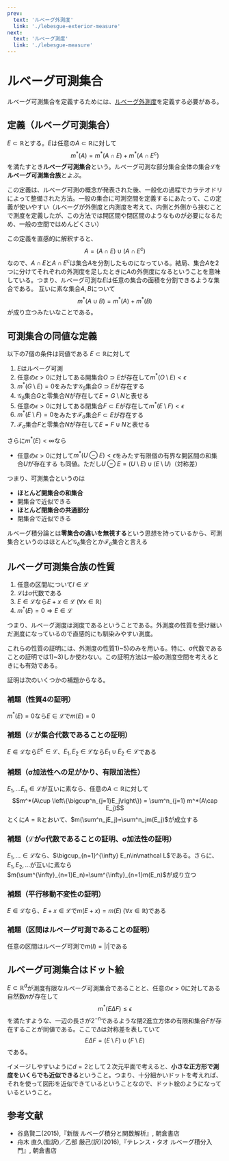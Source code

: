 ```yaml
---
prev:
  text: 'ルベーグ外測度'
  link: './lebesgue-exterior-measure'
next:
  text: 'ルベーグ測度'
  link: './lebesgue-measure'
---
```


# ルベーグ可測集合

ルベーグ可測集合を定義するためには、[ルベーグ外測度](./lebesgue-exterior-measure)を定義する必要がある。

## 定義（ルベーグ可測集合）

$E\subset \mathbb R$とする。$E$は任意の$A\subset \mathbb R$に対して
$$m^*(A)=m^*(A\cap E) + m^*(A\cap E^c)$$
を満たすとき**ルベーグ可測集合**という。ルベーグ可測な部分集合全体の集合$\mathcal L$を**ルベーグ可測集合族**とよぶ。

この定義は、ルベーグ可測の概念が発表された後、一般化の過程でカラテオドリによって整備された方法。一般の集合に可測空間を定義するにあたって、この定義が使いやすい（ルベーグが外側度と内測度を考えて、内側と外側から挟むことで測度を定義したが、この方法では開区間や閉区間のようなものが必要になるため、一般の空間ではめんどくさい）

この定義を直感的に解釈すると、
$$A = (A\cap E) \cup(A\cap E^c) $$
なので、$A\cap E$と$A\cap E^c$は集合$A$を分割したものになっている。結局、集合$A$を2つに分けてそれぞれの外測度を足したときに$A$の外側度になるということを意味している。つまり、ルベーグ可測な$E$は任意の集合の面積を分割できるような集合である。
互いに素な集合$A,B$について
$$m^*(A\cup B)=m^*(A) + m^*(B)$$
が成り立つみたいなことである。

## 可測集合の同値な定義

以下の7個の条件は同値である
$E\subset \mathbb R$に対して

1. $E$はルベーグ可測
2. 任意の$\epsilon > 0$に対してある開集合$O\supset E$が存在して$m^*(O\setminus E)<\epsilon$
3. $m^*(G\setminus E)=0$をみたす$\mathcal G_{\delta}$集合$G\supset E$が存在する
4. $\mathcal G_{\delta}$集合$G$と零集合$N$が存在して$E=G\setminus N$と表せる
5. 任意の$\epsilon > 0$に対してある閉集合$F\subset E$が存在して$m^*(E\setminus F)<\epsilon$
6. $m^*(E\setminus F)=0$をみたす$\mathcal F_{\sigma}$集合$F\subset E$が存在する
7. $\mathcal F_{\sigma}$集合$F$と零集合$N$が存在して$E=F\cup N$と表せる

さらに$m^*(E)<\infty$なら

- 任意の$\epsilon > 0$に対して$m^*(U\ominus E)<\epsilon$をみたす有限個の有界な開区間の和集合$U$が存在する
も同値。ただし$U\ominus E = (U\setminus E)\cup(E\setminus U)$（対称差）

つまり、可測集合というのは

- **ほとんど開集合の和集合**
- 開集合で近似できる
- **ほとんど閉集合の共通部分**
- 閉集合で近似できる

ルベーグ積分論とは**零集合の違いを無視する**という思想を持っているから、可測集合というのはほとんど$\mathcal G_{\delta}$集合とか$\mathcal F_{\sigma}$集合と言える

## ルベーグ可測集合族の性質

1. 任意の区間$I$について$I\in \mathcal L$
2. $\mathcal L$はσ代数である
3. $E\in \mathcal L$なら$E+x \in \mathcal L\;(\forall x \in \mathbb R)$
4. $m^*(E) = 0 \Rightarrow E \in \mathcal L$

つまり、ルベーグ測度は測度であるということである。外測度の性質を受け継いだ測度になっているので直感的にも馴染みやすい測度。

これらの性質の証明には、外測度の性質1)~5)のみを用いる。特に、σ代数であることの証明では1)~3)しか使わない。この証明方法は一般の測度空間を考えるときにも有効である。

証明は次のいくつかの補題からなる。

### 補題（性質4の証明）

$m^*(E)=0$なら$E\in \mathcal L$で$m(E)=0$

### 補題（$\mathcal L$が集合代数であることの証明）

$E\in\mathcal L$なら$E^c \in \mathcal L$、$E_1,E_2\in \mathcal L$なら$E_1 \cup E_2 \in \mathcal L$である

### 補題（σ加法性への足がかり、有限加法性）

$E_1,...E_n\in \mathcal L$が互いに素なら、任意の$A\subset \mathbb R$に対して
$$m^*(A\cup \left\{\bigcup^n_{j=1}E_j\right\}) = \sum^n_{j=1} m^*(A\cap E_j)$$
とくに$A=\mathbb R$とおいて、$m(\sum^n_jE_j)=\sum^n_jm(E_j)$が成立する

### 補題（$\mathcal L$がσ代数であることの証明、σ加法性の証明）

$E_1,... \in \mathcal L$なら、$\bigcup_{n=1}^{\infty} E_n\in\mathcal L$である。さらに、$E_1,E_2,...$が互いに素なら$m(\sum^{\infty}_{n=1}E_n)=\sum^{\infty}_{n=1}m(E_n)$が成り立つ

### 補題（平行移動不変性の証明）

$E\in \mathcal L$なら、$E+x \in \mathcal L$で$m(E+x)=m(E)\;(\forall x\in \mathbb R)$である

### 補題（区間はルベーグ可測であることの証明）

任意の区間はルベーグ可測で$m(I) =|I|$である

## ルベーグ可測集合はドット絵

$E\subset \mathbb R^d$が測度有限なルベーグ可測集合であることと、任意の$\epsilon > 0$に対してある自然数$n$が存在して
$$m^*(E\Delta F)\le \epsilon$$
を満たすような、一辺の長さが$2^{-n}$であるような閉2進立方体の有限和集合$F$が存在することが同値である。ここで$\Delta$は対称差を表していて
$$E\Delta F=(E\setminus F)\cup (F\setminus E)$$
である。

イメージしやすいように$d=2$として２次元平面で考えると、**小さな正方形で測度をいくらでも近似できる**ということ。つまり、十分細かいドットを考えれば、それを使って図形を近似できているということなので、ドット絵のようになっているということ。

## 参考文献

- 谷島賢二(2015),『新版 ルベーグ積分と関数解析』, 朝倉書店
- 舟木 直久(監訳)／乙部 厳己(訳)(2016),『テレンス・タオ ルベーグ積分入門』, 朝倉書店